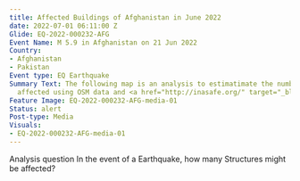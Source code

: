 ```yaml
---
title: Affected Buildings of Afghanistan in June 2022
date: 2022-07-01 06:11:00 Z
Glide: EQ-2022-000232-AFG
Event Name: M 5.9 in Afghanistan on 21 Jun 2022
Country:
- Afghanistan
- Pakistan
Event type: EQ Earthquake
Summary Text: The following map is an analysis to estimatimate the number of structures
  affected using OSM data and <a href="http://inasafe.org/" target="_blank">InaSafe</a>.
Feature Image: EQ-2022-000232-AFG-media-01
Status: alert
Post-type: Media
Visuals:
- EQ-2022-000232-AFG-media-01
---
```


Analysis question
In the event of a Earthquake, how many Structures might be affected?